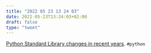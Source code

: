 ```yaml
---
title: "2022 05 23 13 24 03"
date: 2022-05-23T13:24:03+02:00
draft: false
type: "tweet"
---
```


[Python Standard Library changes in recent years](https://antonz.org/python-stdlib-changes/). `#python`
